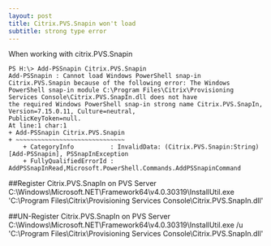 ```yaml
---
layout: post
title: Citrix.PVS.Snapin won't load
subtitle: strong type error
---
```


When working with citrix.PVS.Snapin 

``` posh
PS H:\> Add-PSSnapin Citrix.PVS.Snapin
Add-PSSnapin : Cannot load Windows PowerShell snap-in Citrix.PVS.Snapin because of the following error: The Windows
PowerShell snap-in module C:\Program Files\Citrix\Provisioning Services Console\Citrix.PVS.SnapIn.dll does not have
the required Windows PowerShell snap-in strong name Citrix.PVS.SnapIn, Version=7.15.0.11, Culture=neutral,
PublicKeyToken=null.
At line:1 char:1
+ Add-PSSnapin Citrix.PVS.Snapin
+ ~~~~~~~~~~~~~~~~~~~~~~~~~~~~~~
    + CategoryInfo          : InvalidData: (Citrix.PVS.Snapin:String) [Add-PSSnapin], PSSnapInException
    + FullyQualifiedErrorId : AddPSSnapInRead,Microsoft.PowerShell.Commands.AddPSSnapinCommand
```

##Register Citrix.PVS.SnapIn on PVS Server
C:\Windows\Microsoft.NET\Framework64\v4.0.30319\InstallUtil.exe 'C:\Program Files\Citrix\Provisioning Services Console\Citrix.PVS.SnapIn.dll'


##UN-Register Citrix.PVS.SnapIn on PVS Server
C:\Windows\Microsoft.NET\Framework64\v4.0.30319\InstallUtil.exe /u 'C:\Program Files\Citrix\Provisioning Services Console\Citrix.PVS.SnapIn.dll'

